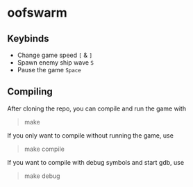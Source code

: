 # oofswarm

## Keybinds

* Change game speed
	`[` & `]`
* Spawn enemy ship wave
    `S`
* Pause the game
    `Space`

## Compiling
After cloning the repo, you can compile and run the game with

> make

If you only want to compile without running the game, use

> make compile

If you want to compile with debug symbols and start gdb, use

> make debug
